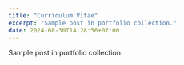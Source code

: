 ```yaml
---
title: "Curriculum Vitae"
excerpt: "Sample post in portfolio collection."
date: 2024-08-30T14:28:56+07:00
---
```


Sample post in portfolio collection.